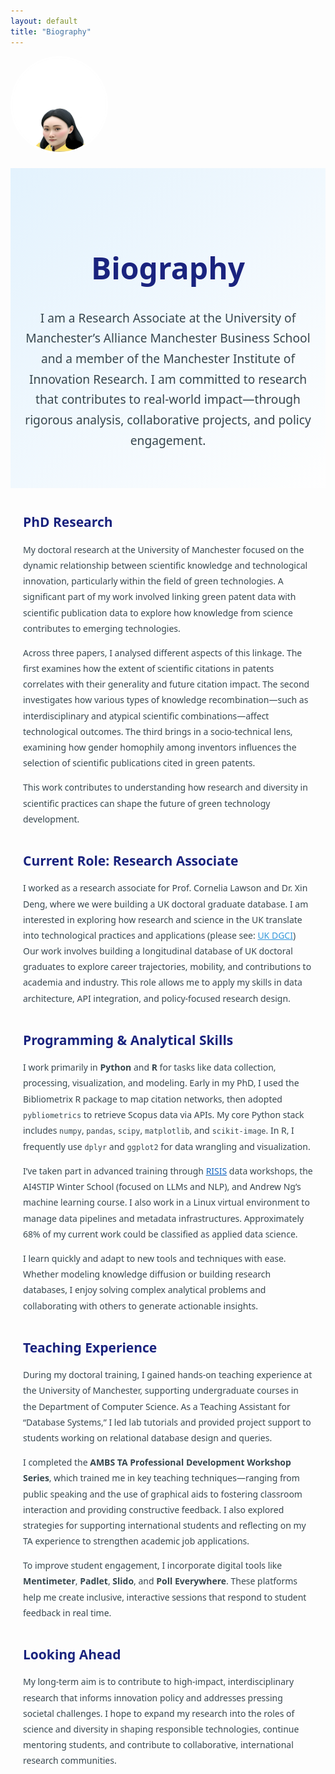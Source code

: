 ```yaml
---
layout: default
title: "Biography"
---
```

<img src="assets/bio_picture.jpg" alt="Bio Picture" style="width: 150px; height: 150px; border-radius: 50%; border: 3px solid white; margin-bottom: 20px;">
<div style="text-align: center; padding: 60px 20px; background: linear-gradient(135deg, #e3f2fd, #fefefe); color: #1a237e; font-family: 'Segoe UI', 'Roboto', sans-serif;">
  <h1 style="font-size: 3rem; font-weight: bold;">Biography</h1>
  <p style="font-size: 1.2rem; max-width: 850px; margin: 0 auto; line-height: 1.7; color: #37474f;">
    I am a Research Associate at the University of Manchester’s Alliance Manchester Business School and a member of the Manchester Institute of Innovation Research. I am committed to research that contributes to real-world impact—through rigorous analysis, collaborative projects, and policy engagement.
  </p>
</div>

<div style="max-width: 900px; margin: 40px auto; font-family: 'Segoe UI', 'Roboto', sans-serif; color: #37474f; padding: 0 20px;">

  <h2 style="color: #1a237e;">PhD Research</h2>
  <p style="line-height: 1.8;">
    My doctoral research at the University of Manchester focused on the dynamic relationship between scientific knowledge and technological innovation, particularly within the field of green technologies. A significant part of my work involved linking green patent data with scientific publication data to explore how knowledge from science contributes to emerging technologies.
  </p>
  <p style="line-height: 1.8;">
    Across three papers, I analysed different aspects of this linkage. The first examines how the extent of scientific citations in patents correlates with their generality and future citation impact. The second investigates how various types of knowledge recombination—such as interdisciplinary and atypical scientific combinations—affect technological outcomes. The third brings in a socio-technical lens, examining how gender homophily among inventors influences the selection of scientific publications cited in green patents.
  </p>
  <p style="line-height: 1.8;">
    This work contributes to understanding how research and diversity in scientific practices can shape the future of green technology development.
  </p>

  <h2 style="color: #1a237e; margin-top: 40px;">Current Role: Research Associate</h2>
  <p style="line-height: 1.8;">
     I worked as a research associate for Prof. Cornelia Lawson and Dr. Xin Deng, where we were building a UK doctoral graduate database. I am interested in exploring how research and science in the UK translate into technological practices and applications (please see: 
    <a href="https://www.mioir.manchester.ac.uk/research/projects/uk-dgci/" style="color: #3498db;">UK DGCI</a>) Our work involves building a longitudinal database of UK doctoral graduates to explore career trajectories, mobility, and contributions to academia and industry. This role allows me to apply my skills in data architecture, API integration, and policy-focused research design.
  </p>

  <h2 style="color: #1a237e; margin-top: 40px;">Programming & Analytical Skills</h2>
  <p style="line-height: 1.8;">
    I work primarily in <strong>Python</strong> and <strong>R</strong> for tasks like data collection, processing, visualization, and modeling. Early in my PhD, I used the Bibliometrix R package to map citation networks, then adopted <code>pybliometrics</code> to retrieve Scopus data via APIs. My core Python stack includes <code>numpy</code>, <code>pandas</code>, <code>scipy</code>, <code>matplotlib</code>, and <code>scikit-image</code>. In R, I frequently use <code>dplyr</code> and <code>ggplot2</code> for data wrangling and visualization.
  </p>
  <p style="line-height: 1.8;">
    I’ve taken part in advanced training through <a href="https://www.risis2.eu/" style="color: #1565c0;">RISIS</a> data workshops, the AI4STIP Winter School (focused on LLMs and NLP), and Andrew Ng’s machine learning course. I also work in a Linux virtual environment to manage data pipelines and metadata infrastructures. Approximately 68% of my current work could be classified as applied data science.
  </p>
  <p style="line-height: 1.8;">
    I learn quickly and adapt to new tools and techniques with ease. Whether modeling knowledge diffusion or building research databases, I enjoy solving complex analytical problems and collaborating with others to generate actionable insights.
  </p>

  <h2 style="color: #1a237e; margin-top: 40px;">Teaching Experience</h2>
  <p style="line-height: 1.8;">
    During my doctoral training, I gained hands-on teaching experience at the University of Manchester, supporting undergraduate courses in the Department of Computer Science. As a Teaching Assistant for “Database Systems,” I led lab tutorials and provided project support to students working on relational database design and queries.
  </p>
  <p style="line-height: 1.8;">
    I completed the <strong>AMBS TA Professional Development Workshop Series</strong>, which trained me in key teaching techniques—ranging from public speaking and the use of graphical aids to fostering classroom interaction and providing constructive feedback. I also explored strategies for supporting international students and reflecting on my TA experience to strengthen academic job applications.
  </p>
  <p style="line-height: 1.8;">
    To improve student engagement, I incorporate digital tools like <strong>Mentimeter</strong>, <strong>Padlet</strong>, <strong>Slido</strong>, and <strong>Poll Everywhere</strong>. These platforms help me create inclusive, interactive sessions that respond to student feedback in real time.
  </p>

  <h2 style="color: #1a237e; margin-top: 40px;">Looking Ahead</h2>
  <p style="line-height: 1.8;">
    My long-term aim is to contribute to high-impact, interdisciplinary research that informs innovation policy and addresses pressing societal challenges. I hope to expand my research into the roles of science and diversity in shaping responsible technologies, continue mentoring students, and contribute to collaborative, international research communities.
  </p>
</div>
